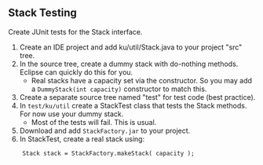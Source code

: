 ## Stack Testing

Create JUnit tests for the Stack interface.

1. Create an IDE project and add ku/util/Stack.java to your project "src" tree.
2. In the source tree, create a dummy stack with do-nothing methods. Eclipse can quickly do this for you.  
    * Real stacks have a capacity set via the constructor. So you may add a `DummyStack(int capacity)` constructor to match this.
3. Create a separate source tree named "test" for test code (best practice).
4. In `test/ku/util` create a StackTest class that tests the Stack methods.  For now use your dummy stack.
    * Most of the tests will fail. This is usual.
5. Download and add `StackFactory.jar` to your project.
6. In StackTest, create a real stack using:
```
    Stack stack = StackFactory.makeStack( capacity );
```
